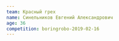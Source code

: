 ```yaml
---
team: Красный грех
name: Синельников Евгений Александрович
age: 36
competition: boringrobo-2019-02-16
---
```

